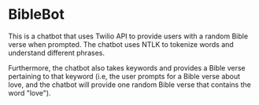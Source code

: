 # BibleBot
 
This is a chatbot that uses Twilio API to provide users with a random Bible verse when prompted. The chatbot uses NTLK to tokenize words and understand different phrases. 

Furthermore, the chatbot also takes keywords and provides a Bible verse pertaining to that keyword (i.e, the user prompts for a Bible verse about love, and the chatbot will provide one random Bible verse that contains the word "love"). 


